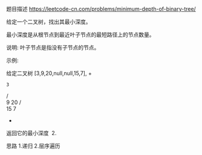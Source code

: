 题目描述
https://leetcode-cn.com/problems/minimum-depth-of-binary-tree/

给定一个二叉树，找出其最小深度。

最小深度是从根节点到最近叶子节点的最短路径上的节点数量。

说明: 叶子节点是指没有子节点的节点。

示例:

给定二叉树 [3,9,20,null,null,15,7],
+

    3
   / \
  9  20
    /  \
   15   7

+  
返回它的最小深度  2.

思路
1.递归
2.层序遍历

